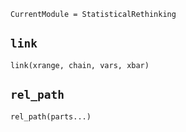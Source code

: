 ```@meta
CurrentModule = StatisticalRethinking
```

## `link`
```@docs
link(xrange, chain, vars, xbar) 
```

## `rel_path`
```@docs
rel_path(parts...)
```
